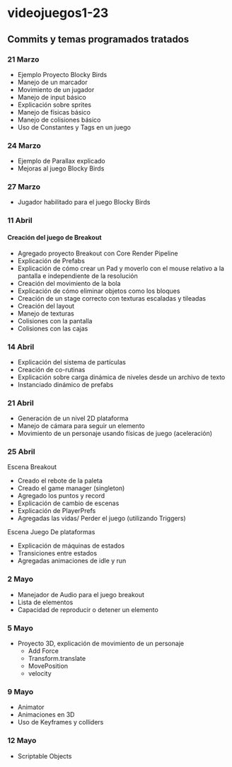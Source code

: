 # videojuegos1-23
## Commits y temas programados tratados

### 21 Marzo
 - Ejemplo Proyecto Blocky Birds
 - Manejo de un marcador
 - Movimiento de un jugador
 - Manejo de input básico
 - Explicación sobre sprites
 - Manejo de físicas básico
 - Manejo de colisiones básico
 - Uso de Constantes y Tags en un juego 

### 24 Marzo 
 - Ejemplo de Parallax explicado
 - Mejoras al juego Blocky Birds

### 27 Marzo
 - Jugador habilitado para el juego Blocky Birds

### 11 Abril
 #### Creación del juego de Breakout
 - Agregado proyecto Breakout con Core Render Pipeline 
 - Explicación de Prefabs
 - Explicación de cómo crear un Pad y moverlo con el mouse relativo a la pantalla e independiente de la resolución
 - Creación del movimiento de la bola
 - Explicación de cómo eliminar objetos como los bloques
 - Creación de un stage correcto con texturas escaladas y tileadas
 - Creación del layout 
 - Manejo de texturas 
 - Colisiones con la pantalla 
 - Colisiones con las cajas

### 14 Abril
 - Explicación del sistema de partículas
 - Creación de co-rutinas
 - Explicación sobre carga dinámica de niveles desde un archivo de texto
 - Instanciado dinámico de prefabs

### 21 Abril
 - Generación de un nivel 2D plataforma
 - Manejo de cámara para seguir un elemento
 - Movimiento de un personaje usando físicas de juego (aceleración)

### 25 Abril

Escena Breakout
- Creado el rebote de la paleta
- Creado el game manager (singleton)
- Agregado los puntos y record
- Explicación de cambio de escenas
- Explicación de PlayerPrefs
- Agregadas las vidas/ Perder el juego (utilizando Triggers)

Escena Juego De plataformas
-  Explicación de máquinas de estados
-  Transiciones entre estados
-  Agregadas animaciones de idle y run

### 2 Mayo

- Manejador de Audio para el juego breakout
- Lista de elementos
- Capacidad de reproducir o detener un elemento

### 5 Mayo
- Proyecto 3D, explicación de movimiento de un personaje
   - Add Force
   - Transform.translate
   - MovePosition
   - velocity

### 9 Mayo
- Animator
- Animaciones en 3D
- Uso de Keyframes y colliders

### 12 Mayo
- Scriptable Objects